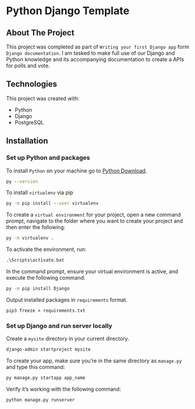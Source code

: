 # Python Django Template

## About The Project

This project was completed as part of `Writing your first Django app` form `Django documentation`. I am tasked to make full use of our Django and Python knowledge and its accompanying documentation to create a APIs for polls and vote.

## Technologies

This project was created with:

- Python
- Django
- PostgreSQL

## Installation

### Set up Python and packages

To install `Python` on your machine go to [Python Download](https://www.python.org/downloads/).

```cmd
py --version
```

To install `virtualenv` via pip

```cmd
py -m pip install --user virtualenv
```

To create a `virtual environment` for your project, open a new command prompt, navigate to the folder where you want to create your project and then enter the following:

```cmd
py -m virtualenv .
```

To activate the environment, run:

```cmd
.\Scripts\activate.bat
```

In the command prompt, ensure your virtual environment is active, and execute the following command:

```cmd
py -m pip install Django
```

Output installed packages in `requirements` format.

```cmd
pip3 freeze > requirements.txt
```

### Set up Django and run server locally

Create a `mysite` directory in your current directory.

```cmd
django-admin startproject mysite
```

To create your app, make sure you’re in the same directory as `manage.py` and type this command:

```cmd
py manage.py startapp app_name
```

Verify it’s working with the following command:

```cmd
python manage.py runserver
```
